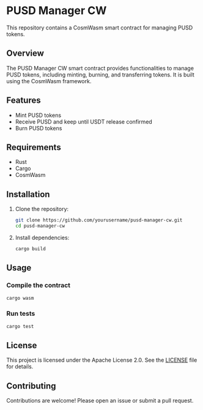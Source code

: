 # PUSD Manager CW

This repository contains a CosmWasm smart contract for managing PUSD tokens.

## Overview

The PUSD Manager CW smart contract provides functionalities to manage PUSD tokens, including minting, burning, and transferring tokens. It is built using the CosmWasm framework.

## Features

- Mint PUSD tokens
- Receive PUSD and keep until USDT release confirmed
- Burn PUSD tokens

## Requirements

- Rust
- Cargo
- CosmWasm

## Installation

1. Clone the repository:
    ```sh
    git clone https://github.com/yourusername/pusd-manager-cw.git
    cd pusd-manager-cw
    ```

2. Install dependencies:
    ```sh
    cargo build
    ```

## Usage

### Compile the contract

```sh
cargo wasm
```

### Run tests

```sh
cargo test
```

## License

This project is licensed under the Apache License 2.0. See the [LICENSE](LICENSE) file for details.

## Contributing

Contributions are welcome! Please open an issue or submit a pull request.

